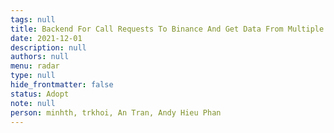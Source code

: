 ```yaml
---
tags: null
title: Backend For Call Requests To Binance And Get Data From Multiple Platforms
date: 2021-12-01
description: null
authors: null
menu: radar
type: null
hide_frontmatter: false
status: Adopt
note: null
person: minhth, trkhoi, An Tran, Andy Hieu Phan
---
```


